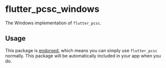 # flutter_pcsc_windows

The Windows implementation of `flutter_pcsc`.

## Usage

This package is [endorsed][2], which means you can simply use `flutter_pcsc`
normally. This package will be automatically included in your app when you do.

[2]: https://flutter.dev/docs/development/packages-and-plugins/developing-packages#endorsed-federated-plugin
